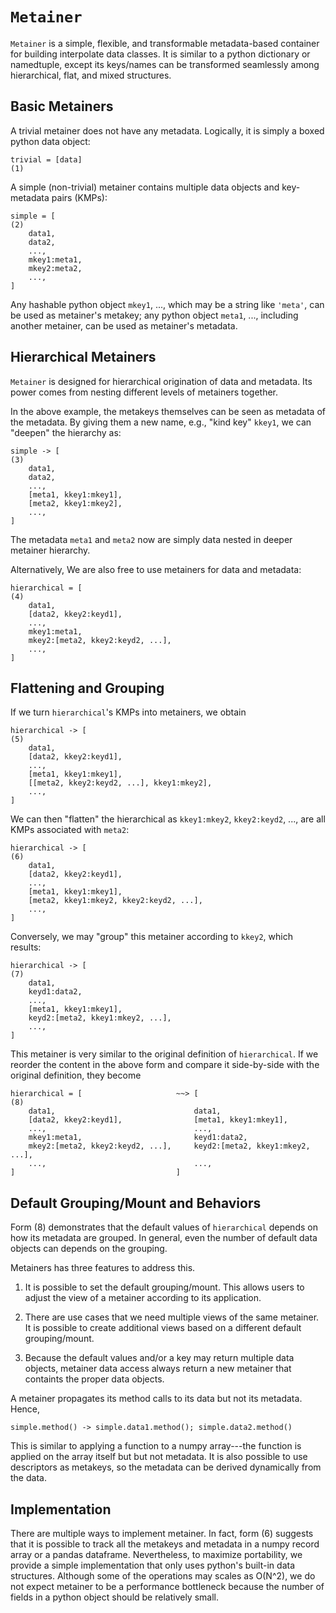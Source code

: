 # `Metainer`

`Metainer` is a simple, flexible, and transformable metadata-based
container for building interpolate data classes.
It is similar to a python dictionary or namedtuple, except its
keys/names can be transformed seamlessly among hierarchical, flat, and
mixed structures.


## Basic Metainers

A trivial metainer does not have any metadata.
Logically, it is simply a boxed python data object:

    trivial = [data]                                                        (1)

A simple (non-trivial) metainer contains multiple data objects and
key-metadata pairs (KMPs):

    simple = [                                                              (2)
        data1,
        data2,
        ...,
        mkey1:meta1,
        mkey2:meta2,
        ...,
    ]

Any hashable python object `mkey1`, ..., which may be a string like
`'meta'`, can be used as metainer's metakey; any python object
`meta1`, ..., including another metainer, can be used as metainer's
metadata.


## Hierarchical Metainers

`Metainer` is designed for hierarchical origination of data and
metadata.
Its power comes from nesting different levels of metainers together.

In the above example, the metakeys themselves can be seen as metadata
of the metadata.
By giving them a new name, e.g., "kind key" `kkey1`, we can "deepen"
the hierarchy as:

    simple -> [                                                             (3)
        data1,
        data2,
        ...,
        [meta1, kkey1:mkey1],
        [meta2, kkey1:mkey2],
        ...,
    ]

The metadata `meta1` and `meta2` now are simply data nested in deeper
metainer hierarchy.

Alternatively, We are also free to use metainers for data and
metadata:

    hierarchical = [                                                        (4)
        data1,
        [data2, kkey2:keyd1],
        ...,
        mkey1:meta1,
        mkey2:[meta2, kkey2:keyd2, ...],
        ...,
    ]


## Flattening and Grouping

If we turn `hierarchical`'s KMPs into metainers, we obtain

    hierarchical -> [                                                       (5)
        data1,
        [data2, kkey2:keyd1],
        ...,
        [meta1, kkey1:mkey1],
        [[meta2, kkey2:keyd2, ...], kkey1:mkey2],
        ...,
    ]

We can then "flatten" the hierarchical as `kkey1:mkey2`,
`kkey2:keyd2`, ..., are all KMPs associated with `meta2`:

    hierarchical -> [                                                       (6)
        data1,
        [data2, kkey2:keyd1],
        ...,
        [meta1, kkey1:mkey1],
        [meta2, kkey1:mkey2, kkey2:keyd2, ...],
        ...,
    ]

Conversely, we may "group" this metainer according to `kkey2`, which
results:

    hierarchical -> [                                                       (7)
        data1,
        keyd1:data2,
        ...,
        [meta1, kkey1:mkey1],
        keyd2:[meta2, kkey1:mkey2, ...],
        ...,
    ]

This metainer is very similar to the original definition of
`hierarchical`.
If we reorder the content in the above form and compare it
side-by-side with the original definition, they become

    hierarchical = [                     ~~> [                              (8)
        data1,                               data1,
        [data2, kkey2:keyd1],                [meta1, kkey1:mkey1],
        ...,                                 ...,
        mkey1:meta1,                         keyd1:data2,
        mkey2:[meta2, kkey2:keyd2, ...],     keyd2:[meta2, kkey1:mkey2, ...],
        ...,                                 ...,
    ]                                    ]


## Default Grouping/Mount and Behaviors

Form (8) demonstrates that the default values of `hierarchical`
depends on how its metadata are grouped.
In general, even the number of default data objects can depends on the
grouping.

Metainers has three features to address this.

1. It is possible to set the default grouping/mount.
   This allows users to adjust the view of a metainer according to its
   application.

2. There are use cases that we need multiple views of the same
   metainer.
   It is possible to create additional views based on a different
   default grouping/mount.

3. Because the default values and/or a key may return multiple data
   objects, metainer data access always return a new metainer that
   containts the proper data objects.

A metainer propagates its method calls to its data but not its
metadata.
Hence,

    simple.method() -> simple.data1.method(); simple.data2.method()

This is similar to applying a function to a numpy array---the function
is applied on the array itself but but not metadata.
It is also possible to use descriptors as metakeys, so the metadata
can be derived dynamically from the data.


## Implementation

There are multiple ways to implement metainer.
In fact, form (6) suggests that it is possible to track all the
metakeys and metadata in a numpy record array or a pandas dataframe.
Nevertheless, to maximize portability, we provide a simple
implementation that only uses python's built-in data structures.
Although some of the operations may scales as O(N^2), we do not expect
metainer to be a performance bottleneck because the number of fields
in a python object should be relatively small.
